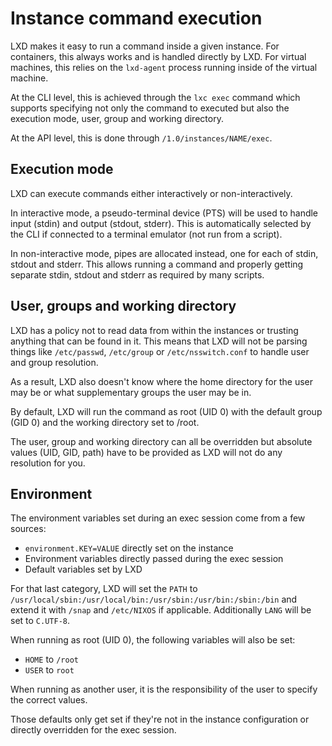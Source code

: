 # Instance command execution
LXD makes it easy to run a command inside a given instance.
For containers, this always works and is handled directly by LXD.
For virtual machines, this relies on the `lxd-agent` process running inside of the virtual machine.

At the CLI level, this is achieved through the `lxc exec` command which
supports specifying not only the command to executed but also the
execution mode, user, group and working directory.

At the API level, this is done through `/1.0/instances/NAME/exec`.

## Execution mode
LXD can execute commands either interactively or non-interactively.

In interactive mode, a pseudo-terminal device (PTS) will be used to handle input (stdin) and output (stdout, stderr).
This is automatically selected by the CLI if connected to a terminal emulator (not run from a script).

In non-interactive mode, pipes are allocated instead, one for each of stdin, stdout and stderr.
This allows running a command and properly getting separate stdin, stdout and stderr as required by many scripts.

## User, groups and working directory
LXD has a policy not to read data from within the instances or trusting anything that can be found in it.
This means that LXD will not be parsing things like `/etc/passwd`, `/etc/group` or `/etc/nsswitch.conf`
to handle user and group resolution.

As a result, LXD also doesn't know where the home directory for the user
may be or what supplementary groups the user may be in.

By default, LXD will run the command as root (UID 0) with the default group (GID 0)
and the working directory set to /root.

The user, group and working directory can all be overridden but absolute values (UID, GID, path)
have to be provided as LXD will not do any resolution for you.

## Environment
The environment variables set during an exec session come from a few sources:
 - `environment.KEY=VALUE` directly set on the instance
 - Environment variables directly passed during the exec session
 - Default variables set by LXD

For that last category, LXD will set the `PATH` to `/usr/local/sbin:/usr/local/bin:/usr/sbin:/usr/bin:/sbin:/bin`
and extend it with `/snap` and `/etc/NIXOS` if applicable.
Additionally `LANG` will be set to `C.UTF-8`.

When running as root (UID 0), the following variables will also be set:
 - `HOME` to `/root`
 - `USER` to `root`

When running as another user, it is the responsibility of the user to specify the correct values.

Those defaults only get set if they're not in the instance configuration or directly overridden for the exec session.
